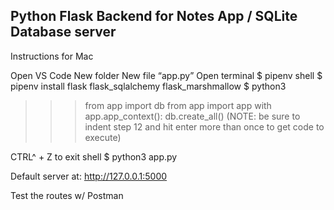 ## Python Flask Backend for Notes App / SQLite Database server


Instructions for Mac

Open VS Code
New folder <flask directory name>
New file “app.py”
Open terminal
$ pipenv shell
$ pipenv install flask flask_sqlalchemy flask_marshmallow 
$ python3
>>> from app import db
>>> from app import app
>>> with app.app_context():
>>>     db.create_all()
(NOTE: be sure to indent step 12 and hit enter more than once to get code to execute)

CTRL^ + Z to exit shell
$ python3 app.py

Default server at: http://127.0.0.1:5000

Test the routes w/ Postman


